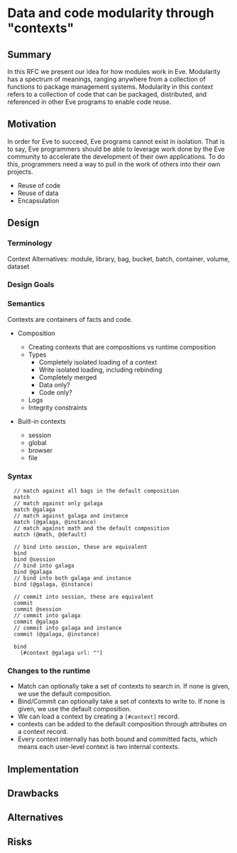 # Data and code modularity through "contexts"

## Summary

In this RFC we present our idea for how modules work in Eve. Modularity has a spectrum of meanings, ranging anywhere from a collection of functions to package management systems. Modularity in this context refers to a collection of code that can be packaged, distributed, and referenced in other Eve programs to enable code reuse.

## Motivation

In order for Eve to succeed, Eve programs cannot exist in isolation. That is to say, Eve programmers should be able to leverage work done by the Eve community to accelerate the development of their own applications. To do this, programmers need a way to pull in the work of others into their own projects.

- Reuse of code
- Reuse of data
- Encapsulation

## Design

### Terminology

Context
Alternatives: module, library, bag, bucket, batch, container, volume, dataset

### Design Goals

### Semantics

Contexts are containers of facts and code.

- Composition
  - Creating contexts that are compositions vs runtime composition
  - Types
    - Completely isolated loading of a context
    - Write isolated loading, including rebinding
    - Completely merged
    - Data only?
    - Code only?
  - Logs
  - Integrity constraints

- Built-in contexts
  - session
  - global
  - browser
  - file

### Syntax

```
  // match against all bags in the default composition
  match
  // match against only galaga
  match @galaga
  // match against galaga and instance
  match (@galaga, @instance)
  // match against math and the default composition
  match (@math, @default)
```

```
  // bind into session, these are equivalent
  bind
  bind @session
  // bind into galaga
  bind @galaga
  // bind into both galaga and instance
  bind (@galaga, @instance)

  // commit into session, these are equivalent
  commit
  commit @session
  // commit into galaga
  commit @galaga
  // commit into galaga and instance
  commit (@galaga, @instance)
```

```
  bind
    [#context @galaga url: ""]
```

### Changes to the runtime

- Match can optionally take a set of contexts to search in. If none is given, we use the default composition.
- Bind/Commit can optionally take a set of contexts to write to. If none is given, we use the default composition.
- We can load a context by creating a `[#context]` record.
- contexts can be added to the default composition through attributes on a context record.
- Every context internally has both bound and committed facts, which means each user-level context is two internal contexts.

## Implementation

## Drawbacks

## Alternatives

## Risks